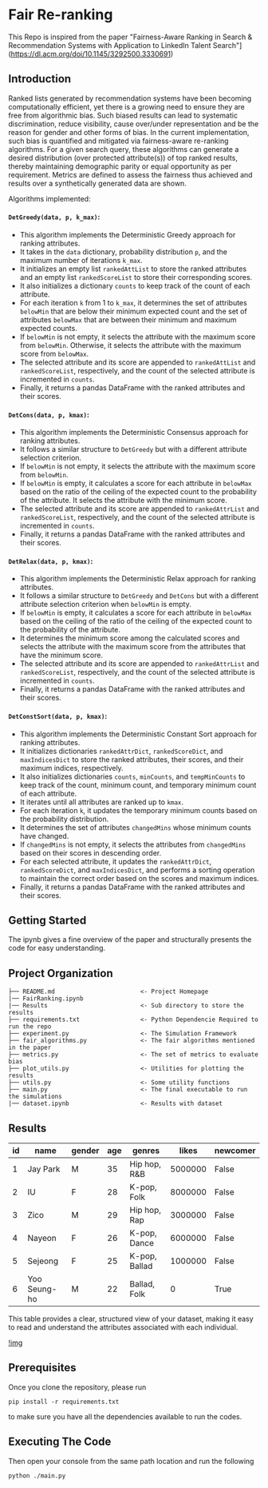 # Fair Re-ranking
This Repo is inspired from the paper "Fairness-Aware Ranking in Search & Recommendation Systems with Application to LinkedIn Talent Search"](https://dl.acm.org/doi/10.1145/3292500.3330691)


## Introduction

Ranked lists generated by recommendation systems have been becoming computationally efficient, yet there is a growing need to ensure they are free from algorithmic bias. Such biased results can lead to systematic discrimination, reduce visibility, cause over/under representation and be the reason for gender and other forms of bias. In the current implementation, such bias is quantified and mitigated via fairness-aware re-ranking algorithms. For a given search query, these algorithms can generate a desired distribution (over protected attribute(s)) of top ranked results, thereby maintaining demographic parity or equal opportunity as per requirement. Metrics are defined to assess the fairness thus achieved and results over a synthetically generated data are shown.

Algorithms implemented:

#### `DetGreedy(data, p, k_max)`:
   - This algorithm implements the Deterministic Greedy approach for ranking attributes.
   - It takes in the `data` dictionary, probability distribution `p`, and the maximum number of iterations `k_max`.
   - It initializes an empty list `rankedAttList` to store the ranked attributes and an empty list `rankedScoreList` to store their corresponding scores.
   - It also initializes a dictionary `counts` to keep track of the count of each attribute.
   - For each iteration `k` from 1 to `k_max`, it determines the set of attributes `belowMin` that are below their minimum expected count and the set of attributes `belowMax` that are between their minimum and maximum expected counts.
   - If `belowMin` is not empty, it selects the attribute with the maximum score from `belowMin`. Otherwise, it selects the attribute with the maximum score from `belowMax`.
   - The selected attribute and its score are appended to `rankedAttList` and `rankedScoreList`, respectively, and the count of the selected attribute is incremented in `counts`.
   - Finally, it returns a pandas DataFrame with the ranked attributes and their scores.

#### `DetCons(data, p, kmax)`:
   - This algorithm implements the Deterministic Consensus approach for ranking attributes.
   - It follows a similar structure to `DetGreedy` but with a different attribute selection criterion.
   - If `belowMin` is not empty, it selects the attribute with the maximum score from `belowMin`.
   - If `belowMin` is empty, it calculates a score for each attribute in `belowMax` based on the ratio of the ceiling of the expected count to the probability of the attribute. It selects the attribute with the minimum score.
   - The selected attribute and its score are appended to `rankedAttrList` and `rankedScoreList`, respectively, and the count of the selected attribute is incremented in `counts`.
   - Finally, it returns a pandas DataFrame with the ranked attributes and their scores.

#### `DetRelax(data, p, kmax)`:
   - This algorithm implements the Deterministic Relax approach for ranking attributes.
   - It follows a similar structure to `DetGreedy` and `DetCons` but with a different attribute selection criterion when `belowMin` is empty.
   - If `belowMin` is empty, it calculates a score for each attribute in `belowMax` based on the ceiling of the ratio of the ceiling of the expected count to the probability of the attribute.
   - It determines the minimum score among the calculated scores and selects the attribute with the maximum score from the attributes that have the minimum score.
   - The selected attribute and its score are appended to `rankedAttrList` and `rankedScoreList`, respectively, and the count of the selected attribute is incremented in `counts`.
   - Finally, it returns a pandas DataFrame with the ranked attributes and their scores.

#### `DetConstSort(data, p, kmax)`:
   - This algorithm implements the Deterministic Constant Sort approach for ranking attributes.
   - It initializes dictionaries `rankedAttrDict`, `rankedScoreDict`, and `maxIndicesDict` to store the ranked attributes, their scores, and their maximum indices, respectively.
   - It also initializes dictionaries `counts`, `minCounts`, and `tempMinCounts` to keep track of the count, minimum count, and temporary minimum count of each attribute.
   - It iterates until all attributes are ranked up to `kmax`.
   - For each iteration `k`, it updates the temporary minimum counts based on the probability distribution.
   - It determines the set of attributes `changedMins` whose minimum counts have changed.
   - If `changedMins` is not empty, it selects the attributes from `changedMins` based on their scores in descending order.
   - For each selected attribute, it updates the `rankedAttrDict`, `rankedScoreDict`, and `maxIndicesDict`, and performs a sorting operation to maintain the correct order based on the scores and maximum indices.
   - Finally, it returns a pandas DataFrame with the ranked attributes and their scores.

## Getting Started 

The ipynb gives a fine overview of the paper and structurally presents the code for easy understanding.

## Project Organization
    ├── README.md                        <- Project Homepage
    |── FairRanking.ipynb
    |── Results                          <- Sub directory to store the results
    ├── requirements.txt                 <- Python Dependencie Required to run the repo    
    ├── experiment.py                    <- The Simulation Framework 
    ├── fair_algorithms.py               <- The fair algorithms mentioned in the paper
    ├── metrics.py                       <- The set of metrics to evaluate bias
    ├── plot_utils.py                    <- Utilities for plotting the results
    ├── utils.py                         <- Some utility functions
    ├── main.py                          <- The final executable to run the simulations
    |── dataset.ipynb                    <- Results with dataset

## Results
| id | name         | gender | age | genres                | likes   | newcomer |
|----|--------------|--------|-----|-----------------------|---------|----------|
| 1  | Jay Park     | M      | 35  | Hip hop, R&B          | 5000000 | False    |
| 2  | IU           | F      | 28  | K-pop, Folk           | 8000000 | False    |
| 3  | Zico         | M      | 29  | Hip hop, Rap          | 3000000 | False    |
| 4  | Nayeon       | F      | 26  | K-pop, Dance          | 6000000 | False    |
| 5  | Sejeong      | F      | 25  | K-pop, Ballad         | 1000000 | False    |
| 6  | Yoo Seung-ho | M      | 22  | Ballad, Folk          | 0       | True     |

This table provides a clear, structured view of your dataset, making it easy to read and understand the attributes associated with each individual.

[!img](imgs/output.png)

## Prerequisites

Once you clone the repository, please run 

```console
pip install -r requirements.txt
```

to make sure you have all the dependencies available to run the codes.

## Executing The Code

Then open your console from the same path location and run the following 

```console
python ./main.py
```
